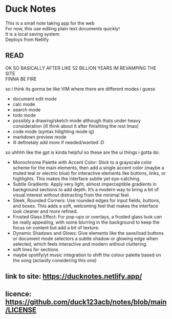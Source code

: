 # Duck Notes
This is a small note taking app for the web  
For now, this use editing plain text documents quickly!  
It is a local saving system  
Deploys from Netlify

## READ
OK SO BASICALLY AFTER LIKE 52 BILLION YEARS IM REVAMPING THE SITE  
FINNA BE FIRE

so i think its gonna be like VIM where there are different modes i guess
- document edit mode
- calc mode
- search mode
- todo mode
- possibly a drawing/sketch mode although thats under heavy consideration (ill think about it after finishting the rest lmao)
- code mode (syntax hilighting mode ig)
- markdown preview mode
- ill definetaly add more if needed/wanted :D

so uhhhh like the gpt is kinda helpful so these are the ui things i gotta do:
- Monochrome Palette with Accent Color: Stick to a grayscale color scheme for the main elements, then add a single accent color (maybe a muted teal or electric blue) for interactive elements like buttons, links, or highlights. This makes the interface subtle yet eye-catching.
- Subtle Gradients: Apply very light, almost imperceptible gradients in background sections to add depth. It’s a modern way to bring a bit of visual interest without distracting from the minimal feel.
- Sleek, Rounded Corners: Use rounded edges for input fields, buttons, and boxes. This adds a soft, welcoming feel that makes the interface look cleaner and more refined.
- Frosted Glass Effect: For pop-ups or overlays, a frosted glass look can be really appealing, with some blurring in the background to keep the focus on content but add a bit of texture.
- Dynamic Shadows and Glows: Give elements like the save/load buttons or document mode selectors a subtle shadow or glowing edge when selected, which feels interactive and modern without cluttering.
- soft lines for sections
- maybe spotify/yt music integration to shift the colour palette based on the song (actaully considering this one)

## link to site: https://ducknotes.netlify.app/
## licence: https://github.com/duck123acb/notes/blob/main/LICENSE

